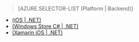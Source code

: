 > [AZURE.SELECTOR-LIST (Platform | Backend)]
- [(iOS | .NET)](/en-us/documentation/articles/mobile-services-dotnet-backend-ios-adal-sso-authentication/)
- [(Windows Store C# | .NET)](/en-us/documentation/articles/mobile-services-windows-store-dotnet-adal-sso-authentication/)
- [(Xamarin iOS | .NET)](/en-us/documentation/articles/mobile-services-dotnet-backend-xamarin-ios-adal-sso-authentication/)